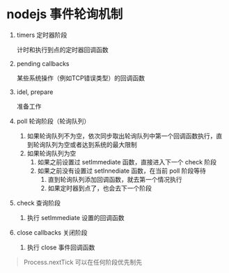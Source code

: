 # nodejs 事件轮询机制

1. timers 定时器阶段

   计时和执行到点的定时器回调函数

2. pending callbacks

   某些系统操作（例如TCP错误类型）的回调函数

3. idel, prepare

   准备工作

4. poll 轮询阶段（轮询队列）

   1. 如果轮询队列不为空，依次同步取出轮询队列中第一个回调函数执行，直到轮询队列为空或者达到系统的最大限制
   2. 如果轮询队列为空
      1. 如果之前设置过 setImmediate 函数，直接进入下一个 check 阶段
      2. 如果之前没有设置过 setInnediate 函数，在当前 poll 阶段等待
         1. 直到轮询队列添加回调函数，就去第一个情况执行
         2. 如果定时器到点了，也会去下一个阶段

5. check 查询阶段

   1. 执行 setImmediate 设置的回调函数

6. close callbacks 关闭阶段

   1. 执行 close 事件回调函数



> Process.nextTick 可以在任何阶段优先制先
